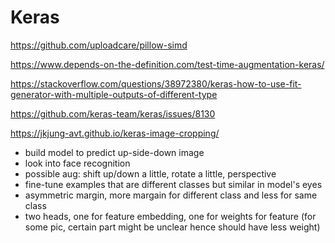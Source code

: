 # Keras
https://github.com/uploadcare/pillow-simd

https://www.depends-on-the-definition.com/test-time-augmentation-keras/

https://stackoverflow.com/questions/38972380/keras-how-to-use-fit-generator-with-multiple-outputs-of-different-type

https://github.com/keras-team/keras/issues/8130

https://jkjung-avt.github.io/keras-image-cropping/

- build model to predict up-side-down image
- look into face recognition 
- possible aug: shift up/down a little, rotate a little, perspective
- fine-tune examples that are different classes but similar in model's eyes
- asymmetric margin, more margain for different class and less for same class
- two heads, one for feature embedding, one for weights for feature (for some pic, certain part might be unclear hence should have less weight)
